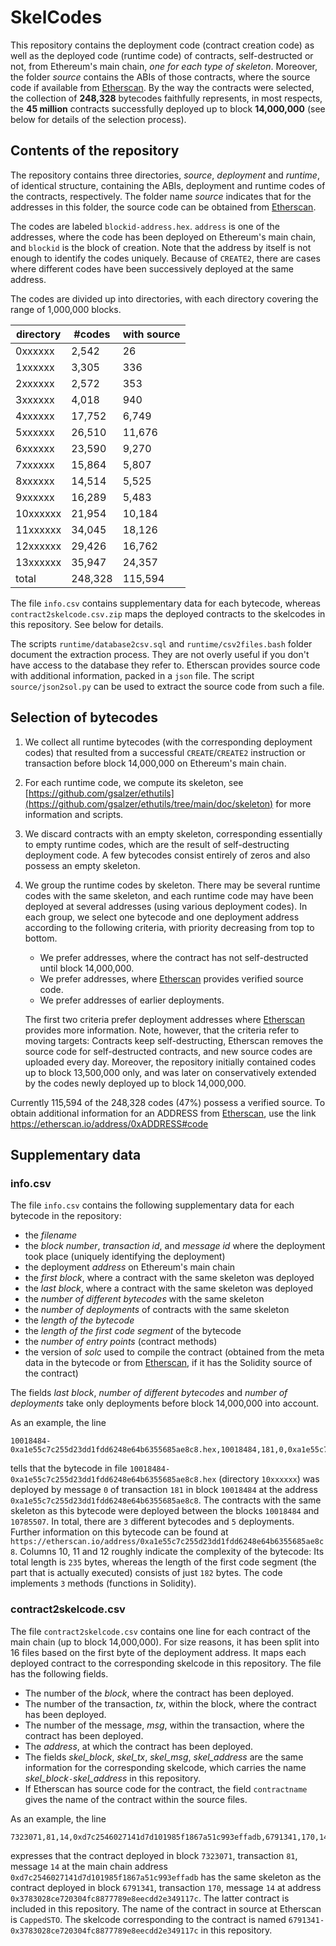 # SkelCodes

This repository contains the deployment code (contract creation code) as well
as the deployed code (runtime code) of contracts, self-destructed or not, from
Ethereum's main chain, *one for each type of skeleton*. Moreover, the folder
*source* contains the ABIs of those contracts, where the source code if
available from [Etherscan](etherscan.io). By the way the contracts were
selected, the collection of **248,328** bytecodes faithfully represents, in
most respects, the **45 million** contracts successfully deployed up to block
**14,000,000** (see below for details of the selection process).

## Contents of the repository

The repository contains three directories, *source*, *deployment* and
*runtime*, of identical structure, containing the ABIs, deployment and runtime
codes of the contracts, respectively. The folder name *source* indicates that
for the addresses in this folder, the source code can be obtained from
[Etherscan](etherscan.io).

The codes are labeled `blockid-address.hex`. `address` is one of the addresses,
where the code has been deployed on Ethereum's main chain, and `blockid` is the
block of creation.  Note that the address by itself is not enough to identify
the codes uniquely.  Because of `CREATE2`, there are cases where different
codes have been successively deployed at the same address.

The codes are divided up into directories, with each directory covering the
range of 1,000,000 blocks.

| directory |    #codes  | with source      |
| --------- | ---------- |------------------|
|  0xxxxxx  |     2,542  |               26 |
|  1xxxxxx  |     3,305  |              336 |
|  2xxxxxx  |     2,572  |              353 |
|  3xxxxxx  |     4,018  |              940 |
|  4xxxxxx  |    17,752  |            6,749 |
|  5xxxxxx  |    26,510  |           11,676 |
|  6xxxxxx  |    23,590  |            9,270 |
|  7xxxxxx  |    15,864  |            5,807 |
|  8xxxxxx  |    14,514  |            5,525 |
|  9xxxxxx  |    16,289  |            5,483 |
| 10xxxxxx  |    21,954  |           10,184 |
| 11xxxxxx  |    34,045  |           18,126 |
| 12xxxxxx  |    29,426  |           16,762 |
| 13xxxxxx  |    35,947  |           24,357 |
| total     |   248,328  |          115,594 |

The file `info.csv` contains supplementary data for each bytecode, whereas
`contract2skelcode.csv.zip` maps the deployed contracts to the skelcodes in
this repository. See below for details.

The scripts `runtime/database2csv.sql` and `runtime/csv2files.bash` folder
document the extraction process. They are not overly useful if you don't have
access to the database they refer to.  Etherscan provides source code with
additional information, packed in a `json` file. The script
`source/json2sol.py` can be used to extract the source code from such a file.

## Selection of bytecodes

1. We collect all runtime bytecodes (with the corresponding deployment codes)
   that resulted from a successful `CREATE`/`CREATE2` instruction or
   transaction before block 14,000,000 on Ethereum's main chain.

2. For each runtime code, we compute its skeleton, see
   [https://github.com/gsalzer/ethutils](https://github.com/gsalzer/ethutils/tree/main/doc/skeleton)
   for more information and scripts.

3. We discard contracts with an empty skeleton, corresponding essentially to
   empty runtime codes, which are the result of self-destructing deployment
   code.  A few bytecodes consist entirely of zeros and also possess an empty
   skeleton.

3. We group the runtime codes by skeleton. There may be several runtime codes
   with the same skeleton, and each runtime code may have been deployed at
   several addresses (using various deployment codes). In each group, we select
   one bytecode and one deployment address according to the following criteria,
   with priority decreasing from top to bottom.

    - We prefer addresses, where the contract has not self-destructed
      until block 14,000,000.
    - We prefer addresses, where [Etherscan](https://etherscan.io) provides
      verified source code.
    - We prefer addresses of earlier deployments.

   The first two criteria prefer deployment addresses where
   [Etherscan](https://etherscan.io) provides more information. Note, however,
   that the criteria refer to moving targets: Contracts keep self-destructing,
   Etherscan removes the source code for self-destructed contracts, and new source
   codes are uploaded every day. Moreover, the repository initially contained codes
   up to block 13,500,000 only, and was later on conservatively extended by the
   codes newly deployed up to block 14,000,000.

Currently 115,594 of the 248,328 codes (47%) possess a verified source.
To obtain additional information for an ADDRESS from [Etherscan](https://etherscan.io), use the link
    https://etherscan.io/address/0xADDRESS#code

## Supplementary data

### info.csv

The file `info.csv` contains the following supplementary data for each bytecode
in the repository:

   - the *filename*
   - the *block number*, *transaction id*, and *message id* where the deployment took place
     (uniquely identifying the deployment)
   - the deployment *address* on Ethereum's main chain
   - the *first block*, where a contract with the same skeleton was deployed
   - the *last block*, where a contract with the same skeleton was deployed
   - the *number of different bytecodes* with the same skeleton
   - the *number of deployments* of contracts with the same skeleton
   - the *length of the bytecode*
   - the *length of the first code segment* of the bytecode
   - the *number of entry points* (contract methods)
   - the version of *solc* used to compile the contract (obtained from the meta data in the bytecode or from [Etherscan](https://etherscan.io), if it has the Solidity source of the contract)

The fields *last block*, *number of different bytecodes* and *number of deployments* take only
deployments before block 14,000,000 into account.

 As an example, the line
```
10018484-0xa1e55c7c255d23dd1fdd6248e64b6355685ae8c8.hex,10018484,181,0,0xa1e55c7c255d23dd1fdd6248e64b6355685ae8c8,10018484,10785507,3,5,235,182,3,0.6.7
```
tells that the bytecode in file
`10018484-0xa1e55c7c255d23dd1fdd6248e64b6355685ae8c8.hex` (directory
`10xxxxxx`) was deployed by message `0` of transaction `181` in block `10018484`
at the address `0xa1e55c7c255d23dd1fdd6248e64b6355685ae8c8`. The contracts with
the same skeleton as this bytecode were deployed between the
blocks `10018484` and `10785507`. In total, there are `3` different bytecodes
and `5` deployments. Further information on this bytecode can be found at
`https://etherscan.io/address/0xa1e55c7c255d23dd1fdd6248e64b6355685ae8c8`.
Columns 10, 11 and 12 roughly indicate the complexity of the bytecode:
Its total length is `235` bytes, whereas the length of the first code segment (the part that is actually executed) consists of just `182` bytes.
The code implements `3` methods (functions in Solidity).

### contract2skelcode.csv

The file `contract2skelcode.csv` contains one line for each contract of the
main chain (up to block 14,000,000). For size reasons, it has been split into
16 files based on the first byte of the deployment address. It maps each
deployed contract to the corresponding skelcode in this repository.  The file
has the following fields.

   - The number of the *block*, where the contract has been deployed.
   - The number of the transaction, *tx*, within the block, where the contract has been deployed.
   - The number of the message, *msg*, within the transaction, where the contract has been deployed.
   - The *address*, at which the contract has been deployed.
   - The fields *skel_block*, *skel_tx*, *skel_msg*, *skel_address* are the same information for the corresponding skelcode, which carries the name *skel_block*`-`*skel_address* in this repository.
   - If Etherscan has source code for the contract, the field `contractname` gives the name of the contract within the source files.

As an example, the line
```
7323071,81,14,0xd7c2546027141d7d101985f1867a51c993effadb,6791341,170,14,0x3783028ce720304fc8877789e8eecdd2e349117c,CappedSTO
```
expresses that the contract deployed in block `7323071`, transaction `81`, message `14` at the main chain address `0xd7c2546027141d7d101985f1867a51c993effadb` has the same skeleton as the contract deployed in block `6791341`, transaction `170`, message `14` at address `0x3783028ce720304fc8877789e8eecdd2e349117c`. The latter contract is included in this repository. The name of the contract in source at Etherscan is `CappedSTO`. The skelcode corresponding to the contract is named `6791341-0x3783028ce720304fc8877789e8eecdd2e349117c` in this repository.
